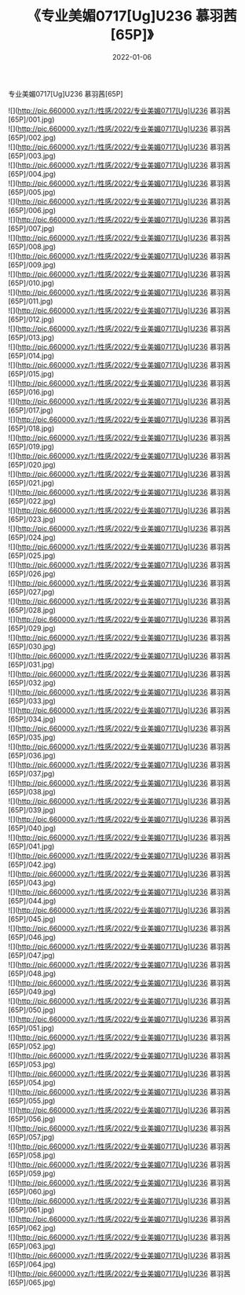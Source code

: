 ﻿---
layout: post
title:  《专业美媚0717[Ug]U236 慕羽茜[65P]》
date:   2022-01-06
img: http://pic.660000.xyz/1:/性感/2022/专业美媚0717[Ug]U236 慕羽茜[65P]/000.jpg
categories: [美女, 清纯, 唯美]
---

专业美媚0717[Ug]U236 慕羽茜[65P]

  ![](http://pic.660000.xyz/1:/性感/2022/专业美媚0717[Ug]U236 慕羽茜[65P]/001.jpg) <br> ![](http://pic.660000.xyz/1:/性感/2022/专业美媚0717[Ug]U236 慕羽茜[65P]/002.jpg) <br> ![](http://pic.660000.xyz/1:/性感/2022/专业美媚0717[Ug]U236 慕羽茜[65P]/003.jpg) <br> ![](http://pic.660000.xyz/1:/性感/2022/专业美媚0717[Ug]U236 慕羽茜[65P]/004.jpg) <br> ![](http://pic.660000.xyz/1:/性感/2022/专业美媚0717[Ug]U236 慕羽茜[65P]/005.jpg) <br> ![](http://pic.660000.xyz/1:/性感/2022/专业美媚0717[Ug]U236 慕羽茜[65P]/006.jpg) <br> ![](http://pic.660000.xyz/1:/性感/2022/专业美媚0717[Ug]U236 慕羽茜[65P]/007.jpg) <br> ![](http://pic.660000.xyz/1:/性感/2022/专业美媚0717[Ug]U236 慕羽茜[65P]/008.jpg) <br> ![](http://pic.660000.xyz/1:/性感/2022/专业美媚0717[Ug]U236 慕羽茜[65P]/009.jpg) <br> ![](http://pic.660000.xyz/1:/性感/2022/专业美媚0717[Ug]U236 慕羽茜[65P]/010.jpg) <br> ![](http://pic.660000.xyz/1:/性感/2022/专业美媚0717[Ug]U236 慕羽茜[65P]/011.jpg) <br> ![](http://pic.660000.xyz/1:/性感/2022/专业美媚0717[Ug]U236 慕羽茜[65P]/012.jpg) <br> ![](http://pic.660000.xyz/1:/性感/2022/专业美媚0717[Ug]U236 慕羽茜[65P]/013.jpg) <br> ![](http://pic.660000.xyz/1:/性感/2022/专业美媚0717[Ug]U236 慕羽茜[65P]/014.jpg) <br> ![](http://pic.660000.xyz/1:/性感/2022/专业美媚0717[Ug]U236 慕羽茜[65P]/015.jpg) <br> ![](http://pic.660000.xyz/1:/性感/2022/专业美媚0717[Ug]U236 慕羽茜[65P]/016.jpg) <br> ![](http://pic.660000.xyz/1:/性感/2022/专业美媚0717[Ug]U236 慕羽茜[65P]/017.jpg) <br> ![](http://pic.660000.xyz/1:/性感/2022/专业美媚0717[Ug]U236 慕羽茜[65P]/018.jpg) <br> ![](http://pic.660000.xyz/1:/性感/2022/专业美媚0717[Ug]U236 慕羽茜[65P]/019.jpg) <br> ![](http://pic.660000.xyz/1:/性感/2022/专业美媚0717[Ug]U236 慕羽茜[65P]/020.jpg) <br> ![](http://pic.660000.xyz/1:/性感/2022/专业美媚0717[Ug]U236 慕羽茜[65P]/021.jpg) <br> ![](http://pic.660000.xyz/1:/性感/2022/专业美媚0717[Ug]U236 慕羽茜[65P]/022.jpg) <br> ![](http://pic.660000.xyz/1:/性感/2022/专业美媚0717[Ug]U236 慕羽茜[65P]/023.jpg) <br> ![](http://pic.660000.xyz/1:/性感/2022/专业美媚0717[Ug]U236 慕羽茜[65P]/024.jpg) <br> ![](http://pic.660000.xyz/1:/性感/2022/专业美媚0717[Ug]U236 慕羽茜[65P]/025.jpg) <br> ![](http://pic.660000.xyz/1:/性感/2022/专业美媚0717[Ug]U236 慕羽茜[65P]/026.jpg) <br> ![](http://pic.660000.xyz/1:/性感/2022/专业美媚0717[Ug]U236 慕羽茜[65P]/027.jpg) <br> ![](http://pic.660000.xyz/1:/性感/2022/专业美媚0717[Ug]U236 慕羽茜[65P]/028.jpg) <br> ![](http://pic.660000.xyz/1:/性感/2022/专业美媚0717[Ug]U236 慕羽茜[65P]/029.jpg) <br> ![](http://pic.660000.xyz/1:/性感/2022/专业美媚0717[Ug]U236 慕羽茜[65P]/030.jpg) <br> ![](http://pic.660000.xyz/1:/性感/2022/专业美媚0717[Ug]U236 慕羽茜[65P]/031.jpg) <br> ![](http://pic.660000.xyz/1:/性感/2022/专业美媚0717[Ug]U236 慕羽茜[65P]/032.jpg) <br> ![](http://pic.660000.xyz/1:/性感/2022/专业美媚0717[Ug]U236 慕羽茜[65P]/033.jpg) <br> ![](http://pic.660000.xyz/1:/性感/2022/专业美媚0717[Ug]U236 慕羽茜[65P]/034.jpg) <br> ![](http://pic.660000.xyz/1:/性感/2022/专业美媚0717[Ug]U236 慕羽茜[65P]/035.jpg) <br> ![](http://pic.660000.xyz/1:/性感/2022/专业美媚0717[Ug]U236 慕羽茜[65P]/036.jpg) <br> ![](http://pic.660000.xyz/1:/性感/2022/专业美媚0717[Ug]U236 慕羽茜[65P]/037.jpg) <br> ![](http://pic.660000.xyz/1:/性感/2022/专业美媚0717[Ug]U236 慕羽茜[65P]/038.jpg) <br> ![](http://pic.660000.xyz/1:/性感/2022/专业美媚0717[Ug]U236 慕羽茜[65P]/039.jpg) <br> ![](http://pic.660000.xyz/1:/性感/2022/专业美媚0717[Ug]U236 慕羽茜[65P]/040.jpg) <br> ![](http://pic.660000.xyz/1:/性感/2022/专业美媚0717[Ug]U236 慕羽茜[65P]/041.jpg) <br> ![](http://pic.660000.xyz/1:/性感/2022/专业美媚0717[Ug]U236 慕羽茜[65P]/042.jpg) <br> ![](http://pic.660000.xyz/1:/性感/2022/专业美媚0717[Ug]U236 慕羽茜[65P]/043.jpg) <br> ![](http://pic.660000.xyz/1:/性感/2022/专业美媚0717[Ug]U236 慕羽茜[65P]/044.jpg) <br> ![](http://pic.660000.xyz/1:/性感/2022/专业美媚0717[Ug]U236 慕羽茜[65P]/045.jpg) <br> ![](http://pic.660000.xyz/1:/性感/2022/专业美媚0717[Ug]U236 慕羽茜[65P]/046.jpg) <br> ![](http://pic.660000.xyz/1:/性感/2022/专业美媚0717[Ug]U236 慕羽茜[65P]/047.jpg) <br> ![](http://pic.660000.xyz/1:/性感/2022/专业美媚0717[Ug]U236 慕羽茜[65P]/048.jpg) <br> ![](http://pic.660000.xyz/1:/性感/2022/专业美媚0717[Ug]U236 慕羽茜[65P]/049.jpg) <br> ![](http://pic.660000.xyz/1:/性感/2022/专业美媚0717[Ug]U236 慕羽茜[65P]/050.jpg) <br> ![](http://pic.660000.xyz/1:/性感/2022/专业美媚0717[Ug]U236 慕羽茜[65P]/051.jpg) <br> ![](http://pic.660000.xyz/1:/性感/2022/专业美媚0717[Ug]U236 慕羽茜[65P]/052.jpg) <br> ![](http://pic.660000.xyz/1:/性感/2022/专业美媚0717[Ug]U236 慕羽茜[65P]/053.jpg) <br> ![](http://pic.660000.xyz/1:/性感/2022/专业美媚0717[Ug]U236 慕羽茜[65P]/054.jpg) <br> ![](http://pic.660000.xyz/1:/性感/2022/专业美媚0717[Ug]U236 慕羽茜[65P]/055.jpg) <br> ![](http://pic.660000.xyz/1:/性感/2022/专业美媚0717[Ug]U236 慕羽茜[65P]/056.jpg) <br> ![](http://pic.660000.xyz/1:/性感/2022/专业美媚0717[Ug]U236 慕羽茜[65P]/057.jpg) <br> ![](http://pic.660000.xyz/1:/性感/2022/专业美媚0717[Ug]U236 慕羽茜[65P]/058.jpg) <br> ![](http://pic.660000.xyz/1:/性感/2022/专业美媚0717[Ug]U236 慕羽茜[65P]/059.jpg) <br> ![](http://pic.660000.xyz/1:/性感/2022/专业美媚0717[Ug]U236 慕羽茜[65P]/060.jpg) <br> ![](http://pic.660000.xyz/1:/性感/2022/专业美媚0717[Ug]U236 慕羽茜[65P]/061.jpg) <br> ![](http://pic.660000.xyz/1:/性感/2022/专业美媚0717[Ug]U236 慕羽茜[65P]/062.jpg) <br> ![](http://pic.660000.xyz/1:/性感/2022/专业美媚0717[Ug]U236 慕羽茜[65P]/063.jpg) <br> ![](http://pic.660000.xyz/1:/性感/2022/专业美媚0717[Ug]U236 慕羽茜[65P]/064.jpg) <br> ![](http://pic.660000.xyz/1:/性感/2022/专业美媚0717[Ug]U236 慕羽茜[65P]/065.jpg) <br>